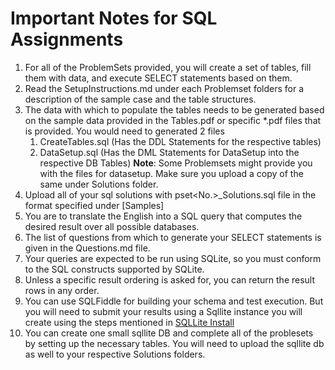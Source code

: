 # Important Notes for SQL Assignments

1. For all of the ProblemSets provided, you will create a set of tables, fill them with data, and execute SELECT statements based on them.
1. Read the SetupInstructions.md under each Problemset folders for a description of the sample case and the table structures.
1. The data with which to populate the tables needs to be generated based on the sample data provided in the Tables.pdf or specific *.pdf files that is provided.
   You would need to generated 2 files
   1. CreateTables.sql (Has the DDL Statements for the respective tables)
   1. DataSetup.sql (Has the DML Statements for DataSetup into the respective DB Tables)
   **Note**: Some Problemsets might provide you with the files for datasetup. Make sure you upload a copy of the same under Solutions folder.
1. Upload all of your sql solutions with pset<No.>_Solutions.sql file in the format specified under [Samples]
1. You are to translate the English into a SQL query that computes the desired result over all possible databases. 
1. The list of questions from which to generate your SELECT statements is given in the Questions.md file.
1. Your queries are expected to be run using SQLite, so you must conform to the SQL constructs supported by SQLite.
1. Unless a specific result ordering is asked for, you can return the result rows in any order.
1. You can use SQLFiddle for building your schema and test execution. But you will need to submit your results using a Sqllite instance you will create using the steps mentioned in 
[SQLLite Install](https://github.com/krishnakumarraghu/New-Onboards-Training/blob/master/SQL/SQLliteInsstallation.md)
1. You can create one small sqllite DB and complete all of the problesets by setting up the necessary tables. You will need to upload the sqllite db as well to your respective Solutions folders.
